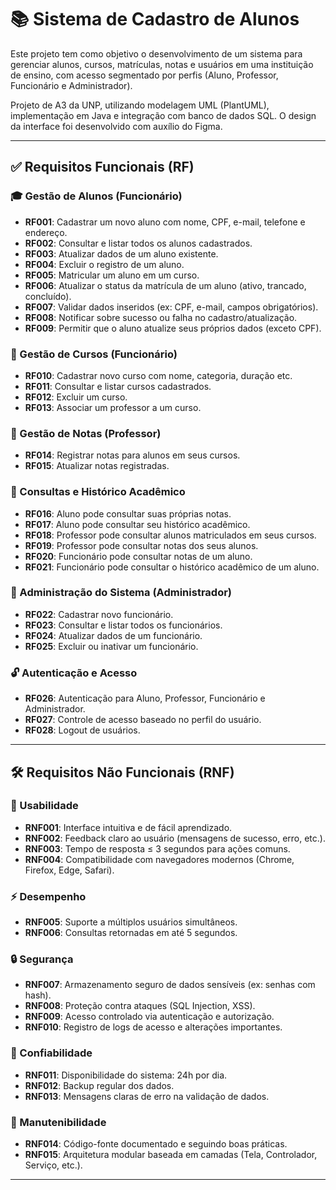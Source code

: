 # 📚 Sistema de Cadastro de Alunos

Este projeto tem como objetivo o desenvolvimento de um sistema para gerenciar alunos, cursos, matrículas, notas e usuários em uma instituição de ensino, com acesso segmentado por perfis (Aluno, Professor, Funcionário e Administrador).

Projeto de A3 da UNP, utilizando modelagem UML (PlantUML), implementação em Java e integração com banco de dados SQL. O design da interface foi desenvolvido com auxílio do Figma.

---

## ✅ Requisitos Funcionais (RF)

### 🎓 Gestão de Alunos (Funcionário)
- **RF001**: Cadastrar um novo aluno com nome, CPF, e-mail, telefone e endereço.
- **RF002**: Consultar e listar todos os alunos cadastrados.
- **RF003**: Atualizar dados de um aluno existente.
- **RF004**: Excluir o registro de um aluno.
- **RF005**: Matricular um aluno em um curso.
- **RF006**: Atualizar o status da matrícula de um aluno (ativo, trancado, concluído).
- **RF007**: Validar dados inseridos (ex: CPF, e-mail, campos obrigatórios).
- **RF008**: Notificar sobre sucesso ou falha no cadastro/atualização.
- **RF009**: Permitir que o aluno atualize seus próprios dados (exceto CPF).

### 📘 Gestão de Cursos (Funcionário)
- **RF010**: Cadastrar novo curso com nome, categoria, duração etc.
- **RF011**: Consultar e listar cursos cadastrados.
- **RF012**: Excluir um curso.
- **RF013**: Associar um professor a um curso.

### 📝 Gestão de Notas (Professor)
- **RF014**: Registrar notas para alunos em seus cursos.
- **RF015**: Atualizar notas registradas.

### 🔎 Consultas e Histórico Acadêmico
- **RF016**: Aluno pode consultar suas próprias notas.
- **RF017**: Aluno pode consultar seu histórico acadêmico.
- **RF018**: Professor pode consultar alunos matriculados em seus cursos.
- **RF019**: Professor pode consultar notas dos seus alunos.
- **RF020**: Funcionário pode consultar notas de um aluno.
- **RF021**: Funcionário pode consultar o histórico acadêmico de um aluno.

### 🔐 Administração do Sistema (Administrador)
- **RF022**: Cadastrar novo funcionário.
- **RF023**: Consultar e listar todos os funcionários.
- **RF024**: Atualizar dados de um funcionário.
- **RF025**: Excluir ou inativar um funcionário.

### 🔓 Autenticação e Acesso
- **RF026**: Autenticação para Aluno, Professor, Funcionário e Administrador.
- **RF027**: Controle de acesso baseado no perfil do usuário.
- **RF028**: Logout de usuários.

---

## 🛠️ Requisitos Não Funcionais (RNF)

### 🎯 Usabilidade
- **RNF001**: Interface intuitiva e de fácil aprendizado.
- **RNF002**: Feedback claro ao usuário (mensagens de sucesso, erro, etc.).
- **RNF003**: Tempo de resposta ≤ 3 segundos para ações comuns.
- **RNF004**: Compatibilidade com navegadores modernos (Chrome, Firefox, Edge, Safari).

### ⚡ Desempenho
- **RNF005**: Suporte a múltiplos usuários simultâneos.
- **RNF006**: Consultas retornadas em até 5 segundos.

### 🔒 Segurança
- **RNF007**: Armazenamento seguro de dados sensíveis (ex: senhas com hash).
- **RNF008**: Proteção contra ataques (SQL Injection, XSS).
- **RNF009**: Acesso controlado via autenticação e autorização.
- **RNF010**: Registro de logs de acesso e alterações importantes.

### 🧱 Confiabilidade
- **RNF011**: Disponibilidade do sistema: 24h por dia.
- **RNF012**: Backup regular dos dados.
- **RNF013**: Mensagens claras de erro na validação de dados.

### 🧹 Manutenibilidade
- **RNF014**: Código-fonte documentado e seguindo boas práticas.
- **RNF015**: Arquitetura modular baseada em camadas (Tela, Controlador, Serviço, etc.).

---
